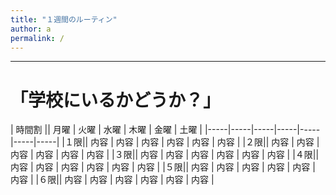 ```yaml
---
title: "１週間のルーティン"
author: a
permalink: /
---
```







---

#  「学校にいるかどうか？」

| 時間割  || 月曜  | 火曜  | 水曜  | 木曜  | 金曜  | 土曜  |
|-----|-----|-----|-----|-----|-----|-----|
|１限|| 内容  | 内容  | 内容  | 内容  | 内容  | 内容  |
|２限|| 内容  | 内容  | 内容  | 内容  | 内容  | 内容  |
|３限|| 内容  | 内容  | 内容  | 内容  | 内容  | 内容  |
|４限|| 内容  | 内容  | 内容  | 内容  | 内容  | 内容  |
|５限|| 内容  | 内容  | 内容  | 内容  | 内容  | 内容  |
|６限|| 内容  | 内容  | 内容  | 内容  | 内容  | 内容  |


